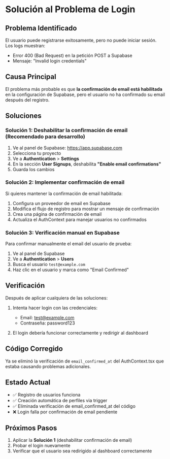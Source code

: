 # Solución al Problema de Login

## Problema Identificado

El usuario puede registrarse exitosamente, pero no puede iniciar sesión. Los logs muestran:
- Error 400 (Bad Request) en la petición POST a Supabase
- Mensaje: "Invalid login credentials"

## Causa Principal

El problema más probable es que **la confirmación de email está habilitada** en la configuración de Supabase, pero el usuario no ha confirmado su email después del registro.

## Soluciones

### Solución 1: Deshabilitar la confirmación de email (Recomendado para desarrollo)

1. Ve al panel de Supabase: https://app.supabase.com
2. Selecciona tu proyecto
3. Ve a **Authentication** > **Settings**
4. En la sección **User Signups**, deshabilita **"Enable email confirmations"**
5. Guarda los cambios

### Solución 2: Implementar confirmación de email

Si quieres mantener la confirmación de email habilitada:

1. Configura un proveedor de email en Supabase
2. Modifica el flujo de registro para mostrar un mensaje de confirmación
3. Crea una página de confirmación de email
4. Actualiza el AuthContext para manejar usuarios no confirmados

### Solución 3: Verificación manual en Supabase

Para confirmar manualmente el email del usuario de prueba:

1. Ve al panel de Supabase
2. Ve a **Authentication** > **Users**
3. Busca el usuario `test@example.com`
4. Haz clic en el usuario y marca como "Email Confirmed"

## Verificación

Después de aplicar cualquiera de las soluciones:

1. Intenta hacer login con las credenciales:
   - Email: test@example.com
   - Contraseña: password123

2. El login debería funcionar correctamente y redirigir al dashboard

## Código Corregido

Ya se eliminó la verificación de `email_confirmed_at` del AuthContext.tsx que estaba causando problemas adicionales.

## Estado Actual

- ✅ Registro de usuarios funciona
- ✅ Creación automática de perfiles via trigger
- ✅ Eliminada verificación de email_confirmed_at del código
- ❌ Login falla por confirmación de email pendiente

## Próximos Pasos

1. Aplicar la **Solución 1** (deshabilitar confirmación de email)
2. Probar el login nuevamente
3. Verificar que el usuario sea redirigido al dashboard correctamente